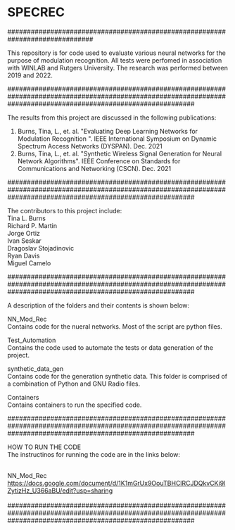 # SPECREC

##############################################################################<br />

This repository is for code used to evaluate various neural networks for the purpose of modulation recognition.  All tests were perfomed in association with WINLAB and Rutgers University. The research was performed between 2019 and 2022.    

################################################################################################################################################################<br />

The results from this project are discussed in the following publications: <br />

1) Burns, Tina, L., et. al. "Evaluating Deep Learning Networks for Modulation Recognition ". IEEE International Symposium on Dynamic Spectrum Access Networks (DYSPAN). Dec. 2021 <br />
2) Burns, Tina, L., et. al. "Synthetic Wireless Signal Generation for Neural Network Algorithms". IEEE Conference on Standards for Communications and Networking (CSCN). Dec. 2021 <br />

################################################################################################################################################################ <br />

The contributors to this project include:<br />
Tina L. Burns <br />
Richard P. Martin <br />
Jorge Ortiz <br />
Ivan Seskar <br />
Dragoslav Stojadinovic <br />
Ryan Davis <br />
Miguel Camelo <br />

################################################################################################################################################################ <br />

A description of the folders and their contents is shown below: <br />

NN_Mod_Rec <br />
Contains code for the nueral networks.  Most of the script are python files. <br />

Test_Automation <br />
Contains the code used to automate the tests or data generation of the project.  <br />

synthetic_data_gen <br />
Contains code for the generation synthetic data. This folder is comprised of a combination of Python and GNU Radio files.  <br />

Containers <br />
Contains containers to run the specified code. <br />

################################################################################################################################################################ <br />

HOW TO RUN THE CODE <br />
The instructinos for running the code are in the links below: <br /> <br />

NN_Mod_Rec <br />
https://docs.google.com/document/d/1K1mGrUx9OouTBHClRCJDQkvCKi9lZytizHz_U366aBU/edit?usp=sharing <br /> <br />
################################################################################################################################################################ <br />

